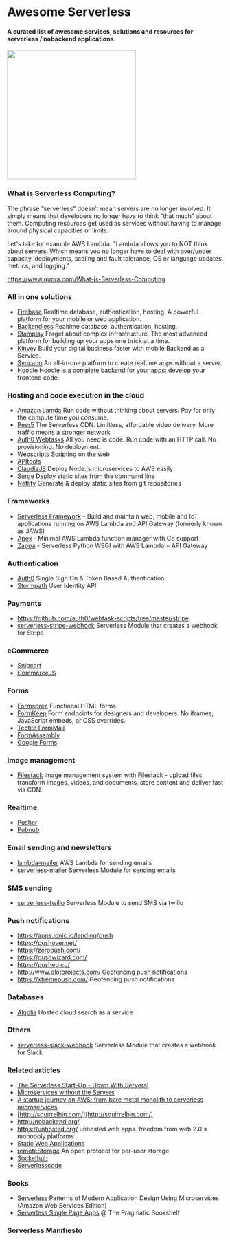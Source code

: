 # Awesome Serverless
#### A curated list of awesome services, solutions and resources for serverless / nobackend applications.
<img src="http://oi66.tinypic.com/jggm6f.jpg" height=300>

### What is Serverless Computing?

The phrase “serverless” doesn’t mean servers are no longer involved. It simply means that developers no longer have to think "that much" about them. Computing resources get used as services without having to manage around physical capacities or limits.

Let's take for example AWS Lambda. "Lambda allows you to NOT think about servers. Which means you no longer have to deal with over/under capacity, deployments, scaling and fault tolerance, OS or language updates, metrics, and logging."

https://www.quora.com/What-is-Serverless-Computing

### All in one solutions
* [Firebase](https://www.firebase.com) Realtime database, authentication, hosting. A powerful platform for your mobile or web application.
* [Backendless](https://backendless.com/) Realtime database, authentication, hosting.
* [Stamplay](https://stamplay.com/) Forget about complex infrastructure. The most advanced platform for building up your apps one brick at a time.
* [Kinvey](http://www.kinvey.com/) Build your digital business faster with mobile Backend as a Service.
* [Syncano](https://syncano.io/) An all-in-one platform to create realtime apps without a server.
* [Hoodie](http://hood.ie/) Hoodie is a complete backend for your apps: develop your frontend code.

### Hosting and code execution in the cloud
* [Amazon Lamda](https://aws.amazon.com/lambda/) Run code without thinking about servers. Pay for only the compute time you consume.
* [Peer5](https://www.peer5.com/) The Serverless CDN. Limitless, affordable video delivery. More traffic means a stronger network
* [Auth0 Webtasks](https://webtask.io/) All you need is code. Run code with an HTTP call. No provisioning. No deployment.
* [Webscripts](https://www.webscript.io/) Scripting on the web
* [APItools](https://www.apitools.com/)
* [ClaudiaJS](https://github.com/claudiajs/claudia) Deploy Node.js microservices to AWS easily
* [Surge](http://surge.sh) Deploy static sites from the command line
* [Netlify](https://netlify.com) Generate & deploy static sites from git repositories

### Frameworks
* [Serverless Framework](http://www.serverless.com) - Build and maintain web, mobile and IoT applications running on AWS Lambda and API Gateway (formerly known as JAWS)
* [Apex](http://apex.run/) - Minimal AWS Lambda function manager with Go support
* [Zappa](https://github.com/Miserlou/Zappa) - Serverless Python WSGI with AWS Lambda + API Gateway

### Authentication
* [Auth0](https://auth0.com/) Single Sign On & Token Based Authentication
* [Stormpath](https://stormpath.com/) User Identity API.

### Payments
* https://github.com/auth0/webtask-scripts/tree/master/stripe
* [serverless-stripe-webhook](https://github.com/eahefnawy/serverless-stripe-webhook) Serverless Module that creates a webhook for Stripe

### eCommerce
* [Snipcart](https://snipcart.com)
* [CommerceJS](http://commercejs.com/)

### Forms
* [Formspree](https://formspree.io/) Functional HTML forms
* [FormKeep](https://formkeep.com/) Form endpoints for designers and developers. No iframes, JavaScript embeds, or CSS overrides.
* [Tectite FormMail](http://www.tectite.com/)
* [FormAssembly](http://www.formassembly.com/)
* [Google Forms](https://docs.google.com/forms/)

### Image management
* [Filestack](https://www.filestack.com/) Image management system with Filestack - upload files, transform images, videos, and documents, store content and deliver fast via CDN.

### Realtime
* [Pusher](https://pusher.com/)
* [Pubnub](https://www.pubnub.com/)

### Email sending and newsletters
* [lambda-mailer](https://github.com/eahefnawy/lambda-mailer) AWS Lambda for sending emails
* [serverless-mailer](https://github.com/eahefnawy/serverless-mailer) Serverless Module for sending emails


### SMS sending
  * [serverless-twilio](https://github.com/eahefnawy/serverless-twilio) Serverless Module to send SMS via twilio

### Push notifications
* https://apps.ionic.io/landing/push
* https://pushover.net/
* https://zeropush.com/
* https://pushwizard.com/
* https://pushed.co/
* http://www.plotprojects.com/ Geofencing push notifications
* https://xtremepush.com/ Geofencing push notifications


### Databases
* [Algolia](https://www.algolia.com/) Hosted cloud search as a service

### Others
* [serverless-slack-webhook](https://github.com/eahefnawy/serverless-slack-webhook) Serverless Module that creates a webhook for Slack

### Related articles
* [The Serverless Start-Up - Down With Servers!](http://highscalability.com/blog/2015/12/7/the-serverless-start-up-down-with-servers.html)
* [Microservices without the Servers](https://aws.amazon.com/blogs/compute/microservices-without-the-servers/)
* [A startup journey on AWS: from bare metal monolith to serverless microservices](https://medium.com/@benorama/a-startup-journey-on-aws-from-bare-metal-monolith-to-serverless-microservices-80231624fbd9)
* [http://squirrelbin.com/](http://squirrelbin.com/)
* http://nobackend.org/
* https://unhosted.org/ unhosted web apps. freedom from web 2.0's monopoly platforms
* [Static Web Applications](https://staticapps.org/)
* [remoteStorage](https://remotestorage.io/) An open protocol for per-user storage
* [Sockethub](http://sockethub.org/)
* [Serverlesscode](https://serverlesscode.com/)

### Books
* [Serverless](https://leanpub.com/serverless) Patterns of Modern Application Design Using Microservices (Amazon Web Services Edition)
* [Serverless Single Page Apps](https://pragprog.com/book/brapps/serverless-single-page-apps) @ The Pragmatic Bookshelf

### Serverless Manifiesto
